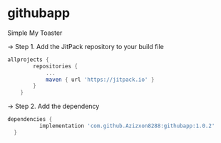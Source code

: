 # githubapp
Simple My Toaster

-> Step 1. Add the JitPack repository to your build file
```gradle
allprojects {
		repositories {
			...
			maven { url 'https://jitpack.io' }
		}
	}
  ```
  
 -> Step 2. Add the dependency
  ```gradle
  dependencies {
	        implementation 'com.github.Azizxon8288:githubapp:1.0.2'
	}
  ```
